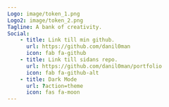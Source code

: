 ```yaml
---
Logo: image/token_1.png
Logo2: image/token_2.png
Tagline: A bank of creativity.
Social:
    - title: Link till min github.
      url: https://github.com/danil0man
      icon: fab fa-github
    - title: Link till sidans repo.
      url: https://github.com/danil0man/portfolio
      icon: fab fa-github-alt
    - title: Dark Mode
      url: ?action=theme
      icon: fas fa-moon
---
```

